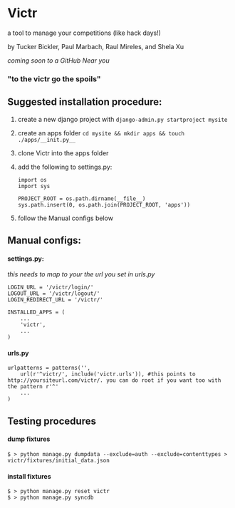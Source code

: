 # Victr #

a tool to manage your competitions (like hack days!)

by Tucker Bickler, Paul Marbach, Raul Mireles, and Shela Xu

_coming soon to a GitHub Near you_

### "to the victr go the spoils" ###

## Suggested installation procedure: ##

1.  create a new django project with `django-admin.py startproject mysite`
2.  create an apps folder `cd mysite && mkdir apps && touch ./apps/__init.py__`
3.  clone Victr into the apps folder
4.  add the following to settings.py:

        import os
        import sys

        PROJECT_ROOT = os.path.dirname(__file__)
        sys.path.insert(0, os.path.join(PROJECT_ROOT, 'apps'))
    
5.  follow the Manual configs below

## Manual configs: ##
#### settings.py: ####
_this needs to map to your the url you set in urls.py_

    LOGIN_URL = '/victr/login/'
    LOGOUT_URL = '/victr/logout/'
    LOGIN_REDIRECT_URL = '/victr/'

    INSTALLED_APPS = (
        ...
        'victr',
        ...
    )

#### urls.py ####

    urlpatterns = patterns('',
        url(r'^victr/', include('victr.urls')), #this points to http://yoursiteurl.com/victr/. you can do root if you want too with the pattern r'^'
        ...
    )

## Testing procedures ##
#### dump fixtures ####
    $ > python manage.py dumpdata --exclude=auth --exclude=contenttypes > victr/fixtures/initial_data.json  

#### install fixtures ####
    $ > python manage.py reset victr  
    $ > python manage.py syncdb  
